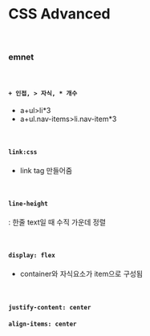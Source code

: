 # CSS Advanced

<br>

### emnet

<br>

#### `+ 인접, > 자식, * 개수`

- a+ul>li*3
- a+ul.nav-items>li.nav-item*3

<br>

#### `link:css`

- link tag 만들어줌

<br>

#### `line-height`

: 한줄 text일 때 수직 가운데 정렬

<br>

#### `display: flex`

- container와 자식요소가 item으로 구성됨

<br>

#### `justify-content: center`



#### `align-items: center`

<br>

